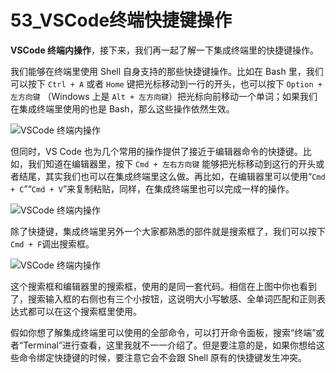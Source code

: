 # 53_VSCode终端快捷键操作

**VSCode 终端内操作**，接下来，我们再一起了解一下集成终端里的快捷键操作。

我们能够在终端里使用 Shell 自身支持的那些快捷键操作。比如在 Bash 里，我们可以按下 `Ctrl + A` 或者 `Home` 键把光标移动到一行的开头，也可以按下 `Option + 左方向键` （Windows 上是 `Alt + 左方向键`）把光标向前移动一个单词；如果我们在集成终端里使用的也是 Bash，那么这些操作依然生效。

![VSCode 终端内操作](https://img.geek-docs.com/vscode/terminal/terminal-8.gif)

但同时，VS Code 也为几个常用的操作提供了接近于编辑器命令的快捷键。比如，我们知道在编辑器里，按下 `Cmd + 左右方向键` 能够把光标移动到这行的开头或者结尾，其实我们也可以在集成终端里这么做。再比如，在编辑器里可以使用“`Cmd + C`”“`Cmd + V`”来复制粘贴，同样，在集成终端里也可以完成一样的操作。

![VSCode 终端内操作](https://img.geek-docs.com/vscode/terminal/terminal-9.gif)

除了快捷键，集成终端里另外一个大家都熟悉的部件就是搜索框了，我们可以按下`Cmd + F`调出搜索框。

![VSCode 终端内操作](https://img.geek-docs.com/vscode/terminal/terminal-10.gif)

这个搜索框和编辑器里的搜索框，使用的是同一套代码。相信在上图中你也看到了，搜索输入框的右侧也有三个小按钮，这说明大小写敏感、全单词匹配和正则表达式都可以在这个搜索框里使用。

假如你想了解集成终端里可以使用的全部命令，可以打开命令面板，搜索“终端”或者“Terminal”进行查看，这里我就不一一介绍了。但是要注意的是，如果你想给这些命令绑定快捷键的时候，要注意它会不会跟 Shell 原有的快捷键发生冲突。